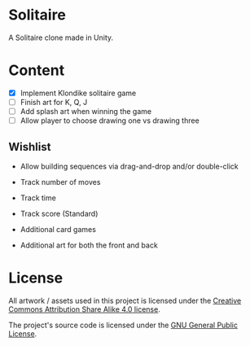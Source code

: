 # Solitaire

A Solitaire clone made in Unity.

# Content

- [x] Implement Klondike solitaire game
- [ ] Finish art for K, Q, J
- [ ] Add splash art when winning the game
- [ ] Allow player to choose drawing one vs drawing three

## Wishlist

- Allow building sequences via drag-and-drop and/or double-click
- Track number of moves
- Track time
- Track score (Standard)

- Additional card games
- Additional art for both the front and back

# License

All artwork / assets used in this project is licensed under the [Creative Commons Attribution Share Alike 4.0 license](https://creativecommons.org/licenses/by-sa/4.0/).

The project's source code is licensed under the [GNU General Public License](https://www.gnu.org/licenses/gpl-3.0.en.html).